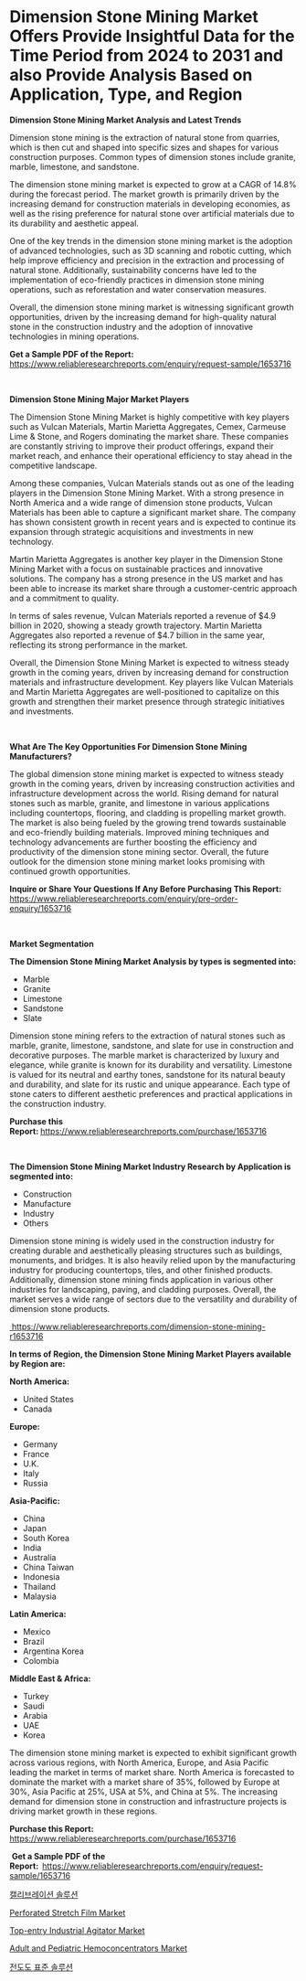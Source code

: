 <p><h1>Dimension Stone Mining Market Offers Provide Insightful Data for the Time Period from 2024 to 2031 and also Provide Analysis Based on Application, Type, and Region</h1></p><p><strong>Dimension Stone Mining Market Analysis and Latest Trends</strong></p>
<p><p>Dimension stone mining is the extraction of natural stone from quarries, which is then cut and shaped into specific sizes and shapes for various construction purposes. Common types of dimension stones include granite, marble, limestone, and sandstone.</p><p>The dimension stone mining market is expected to grow at a CAGR of 14.8% during the forecast period. The market growth is primarily driven by the increasing demand for construction materials in developing economies, as well as the rising preference for natural stone over artificial materials due to its durability and aesthetic appeal.</p><p>One of the key trends in the dimension stone mining market is the adoption of advanced technologies, such as 3D scanning and robotic cutting, which help improve efficiency and precision in the extraction and processing of natural stone. Additionally, sustainability concerns have led to the implementation of eco-friendly practices in dimension stone mining operations, such as reforestation and water conservation measures.</p><p>Overall, the dimension stone mining market is witnessing significant growth opportunities, driven by the increasing demand for high-quality natural stone in the construction industry and the adoption of innovative technologies in mining operations.</p></p>
<p><strong>Get a Sample PDF of the Report:&nbsp;</strong> <a href="https://www.reliableresearchreports.com/enquiry/request-sample/1653716">https://www.reliableresearchreports.com/enquiry/request-sample/1653716</a></p>
<p>&nbsp;</p>
<p><strong>Dimension Stone Mining Major Market Players</strong></p>
<p><p>The Dimension Stone Mining Market is highly competitive with key players such as Vulcan Materials, Martin Marietta Aggregates, Cemex, Carmeuse Lime & Stone, and Rogers dominating the market share. These companies are constantly striving to improve their product offerings, expand their market reach, and enhance their operational efficiency to stay ahead in the competitive landscape.</p><p>Among these companies, Vulcan Materials stands out as one of the leading players in the Dimension Stone Mining Market. With a strong presence in North America and a wide range of dimension stone products, Vulcan Materials has been able to capture a significant market share. The company has shown consistent growth in recent years and is expected to continue its expansion through strategic acquisitions and investments in new technology.</p><p>Martin Marietta Aggregates is another key player in the Dimension Stone Mining Market with a focus on sustainable practices and innovative solutions. The company has a strong presence in the US market and has been able to increase its market share through a customer-centric approach and a commitment to quality.</p><p>In terms of sales revenue, Vulcan Materials reported a revenue of $4.9 billion in 2020, showing a steady growth trajectory. Martin Marietta Aggregates also reported a revenue of $4.7 billion in the same year, reflecting its strong performance in the market.</p><p>Overall, the Dimension Stone Mining Market is expected to witness steady growth in the coming years, driven by increasing demand for construction materials and infrastructure development. Key players like Vulcan Materials and Martin Marietta Aggregates are well-positioned to capitalize on this growth and strengthen their market presence through strategic initiatives and investments.</p></p>
<p>&nbsp;</p>
<p><strong>What Are The Key Opportunities For Dimension Stone Mining Manufacturers?</strong></p>
<p><p>The global dimension stone mining market is expected to witness steady growth in the coming years, driven by increasing construction activities and infrastructure development across the world. Rising demand for natural stones such as marble, granite, and limestone in various applications including countertops, flooring, and cladding is propelling market growth. The market is also being fueled by the growing trend towards sustainable and eco-friendly building materials. Improved mining techniques and technology advancements are further boosting the efficiency and productivity of the dimension stone mining sector. Overall, the future outlook for the dimension stone mining market looks promising with continued growth opportunities.</p></p>
<p><strong>Inquire or Share Your Questions If Any Before Purchasing This Report:</strong> <a href="https://www.reliableresearchreports.com/enquiry/pre-order-enquiry/1653716">https://www.reliableresearchreports.com/enquiry/pre-order-enquiry/1653716</a></p>
<p>&nbsp;</p>
<p><strong>Market Segmentation</strong></p>
<p><strong>The Dimension Stone Mining Market Analysis by types is segmented into:</strong></p>
<p><ul><li>Marble</li><li>Granite</li><li>Limestone</li><li>Sandstone</li><li>Slate</li></ul></p>
<p><p>Dimension stone mining refers to the extraction of natural stones such as marble, granite, limestone, sandstone, and slate for use in construction and decorative purposes. The marble market is characterized by luxury and elegance, while granite is known for its durability and versatility. Limestone is valued for its neutral and earthy tones, sandstone for its natural beauty and durability, and slate for its rustic and unique appearance. Each type of stone caters to different aesthetic preferences and practical applications in the construction industry.</p></p>
<p><strong>Purchase this Report:&nbsp;</strong><a href="https://www.reliableresearchreports.com/purchase/1653716">https://www.reliableresearchreports.com/purchase/1653716</a></p>
<p>&nbsp;</p>
<p><strong>The Dimension Stone Mining Market Industry Research by Application is segmented into:</strong></p>
<p><ul><li>Construction</li><li>Manufacture</li><li>Industry</li><li>Others</li></ul></p>
<p><p>Dimension stone mining is widely used in the construction industry for creating durable and aesthetically pleasing structures such as buildings, monuments, and bridges. It is also heavily relied upon by the manufacturing industry for producing countertops, tiles, and other finished products. Additionally, dimension stone mining finds application in various other industries for landscaping, paving, and cladding purposes. Overall, the market serves a wide range of sectors due to the versatility and durability of dimension stone products.</p></p>
<p><a href="https://www.reliableresearchreports.com/dimension-stone-mining-r1653716">&nbsp;https://www.reliableresearchreports.com/dimension-stone-mining-r1653716</a></p>
<p><strong>In terms of Region, the Dimension Stone Mining Market Players available by Region are:</strong></p>
<p>
    <p> <strong> North America: </strong>
        <ul>
            <li>United States</li>
            <li>Canada</li>
        </ul>
        </p> 
    <p> <strong> Europe: </strong>
        <ul>
            <li>Germany</li>
            <li>France</li>
            <li>U.K.</li>
            <li>Italy</li>
            <li>Russia</li>
        </ul>
        </p> 
    <p> <strong> Asia-Pacific: </strong>
        <ul>
            <li>China</li>
            <li>Japan</li>
            <li>South Korea</li>
            <li>India</li>
            <li>Australia</li>
            <li>China Taiwan</li>
            <li>Indonesia</li>
            <li>Thailand</li>
            <li>Malaysia</li>
        </ul>
        </p> 
    <p> <strong> Latin America: </strong>
        <ul>
            <li>Mexico</li>
            <li>Brazil</li>
            <li>Argentina Korea</li>
            <li>Colombia</li>
        </ul>
        </p> 
    <p> <strong> Middle East & Africa: </strong>
        <ul>
            <li>Turkey</li>
            <li>Saudi</li>
            <li>Arabia</li>
            <li>UAE</li>
            <li>Korea</li>
        </ul>
    </p>
    </p>
<p><p>The dimension stone mining market is expected to exhibit significant growth across various regions, with North America, Europe, and Asia Pacific leading the market in terms of market share. North America is forecasted to dominate the market with a market share of 35%, followed by Europe at 30%, Asia Pacific at 25%, USA at 5%, and China at 5%. The increasing demand for dimension stone in construction and infrastructure projects is driving market growth in these regions.</p></p>
<p><strong>Purchase this Report: </strong><a href="https://www.reliableresearchreports.com/purchase/1653716">https://www.reliableresearchreports.com/purchase/1653716</a></p>
<p>&nbsp;<strong>Get a Sample PDF of the Report:&nbsp;&nbsp;</strong><a href="https://www.reliableresearchreports.com/enquiry/request-sample/1653716">https://www.reliableresearchreports.com/enquiry/request-sample/1653716</a></p>
<p><strong></strong></p>
<p><p><a href="https://github.com/BrettWeberrt8767765/Market-Research-Report-List-1/blob/main/573794753307.md">캘리브레이션 솔루션</a></p><p><a href="https://github.com/Airanohannonzb68e5pb53oc1/Market-Research-Report-List-2/blob/main/perforated-stretch-film-market.md">Perforated Stretch Film Market</a></p><p><a href="https://www.linkedin.com/pulse/top-entry-industrial-agitator-market-share-evolution-seh4e?trackingId=xdqhHPiKKotZu39ne4yKSg%3D%3D">Top-entry Industrial Agitator Market</a></p><p><a href="https://www.linkedin.com/pulse/adult-pediatric-hemoconcentrators-market-furnishes-information-fc3ic">Adult and Pediatric Hemoconcentrators Market</a></p><p><a href="https://github.com/camron674/Market-Research-Report-List-1/blob/main/916218653308.md">전도도 표준 솔루션</a></p></p>